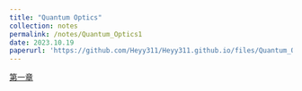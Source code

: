 ```yaml
---
title: "Quantum Optics"
collection: notes
permalink: /notes/Quantum_Optics1
date: 2023.10.19
paperurl: 'https://github.com/Heyy311/Heyy311.github.io/files/Quantum_Optics.pdf'
---
```


[第一章](https://Heyy311.github.io/files/Quantum_Optics.pdf)
